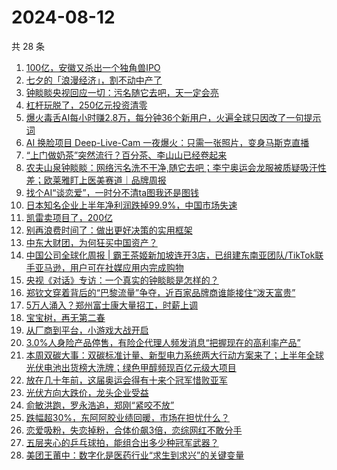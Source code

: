# 2024-08-12

共 28 条

<!-- BEGIN 36KR -->
<!-- 最后更新时间 2024-08-12 02:18:24 +0800 -->
1. [100亿，安徽又杀出一个独角兽IPO](https://36kr.com/p/2900146070068097)
1. [七夕的「浪漫经济」，割不动中产了](https://36kr.com/p/2899996994083465)
1. [钟睒睒央视回应一切：污名随它去吧，天一定会亮](https://36kr.com/p/2900534726237573)
1. [杠杆玩脱了，250亿元投资清零](https://36kr.com/p/2901145724623748)
1. [爆火毒舌AI每小时赚2.8万，每分钟36个新用户，火遍全球只因改了一句提示词](https://36kr.com/p/2901244018186888)
1. [AI 换脸项目 Deep-Live-Cam 一夜爆火：只需一张照片，变身马斯克直播](https://36kr.com/p/2900064816863880)
1. [“上门做奶茶”突然流行？百分茶、李山山已经卷起来](https://36kr.com/p/2901078740917124)
1. [农夫山泉钟睒睒：网络污名洗不干净,随它去吧；李宁奥运会龙服被质疑吸汗性差；欧莱雅盯上医美赛道｜品牌周报](https://36kr.com/p/2901468999768962)
1. [找个AI“谈恋爱”，一时分不清ta图我还是图钱](https://36kr.com/p/2900148548967047)
1. [日本知名企业上半年净利润跌掉99.9%，中国市场失速](https://36kr.com/p/2900069602270089)
1. [凯雷卖项目了，200亿](https://36kr.com/p/2900168977635975)
1. [别再浪费时间了：做出更好决策的实用框架](https://36kr.com/p/2889890324208258)
1. [中东大财团，为何狂买中国资产？](https://36kr.com/p/2898891280014212)
1. [中国公司全球化周报 | 霸王茶姬新加坡连开3店，已组建东南亚团队/TikTok联手亚马逊，用户可在社媒应用内完成购物](https://36kr.com/p/2900151208172168)
1. [央视《对话》专访：一个真实的钟睒睒是怎样的？](https://36kr.com/p/2900551316429446)
1. [郑钦文穿着背后的“巴黎流量”争夺，近百家品牌商谁能接住“泼天富贵”](https://36kr.com/p/2899123030628998)
1. [5万人涌入？郑州富士康大量招工，时薪上调](https://36kr.com/p/2900466350643842)
1. [宝宝树，再无第二春](https://36kr.com/p/2900154909842056)
1. [从厂商到平台，小游戏大战开启](https://36kr.com/p/2901238460471943)
1. [3.0%人身险产品停售，有险企代理人频发消息“把握现在的高利率产品”](https://36kr.com/p/2900175824362370)
1. [本周双碳大事：双碳标准计量、新型电力系统两大行动方案来了；上半年全球光伏电池出货榜大洗牌；绿色甲醇频现百亿元级大项目](https://36kr.com/p/2901346988563337)
1. [放在几十年前，这届奥运会得有十来个冠军惜败亚军](https://36kr.com/p/2900291918060163)
1. [光伏方向大跌价，龙头企业受益](https://36kr.com/p/2900174748195463)
1. [俞敏洪跑，罗永浩追，郑刚“紧咬不放”](https://36kr.com/p/2899098051976329)
1. [跌幅超30%，东阿阿胶业绩回暖，市场在担忧什么？](https://36kr.com/p/2895468047129736)
1. [恋爱吸粉，失恋掉粉，合体价飙3倍，恋综网红不敢分手](https://36kr.com/p/2898984207997832)
1. [五层夹心的乒乓球拍，能组合出多少种冠军武器？](https://36kr.com/p/2899099592170113)
1. [美团王莆中：数字化是医药行业“求生到求兴”的关键变量](https://36kr.com/p/2901140374084486)
<!-- END 36KR -->